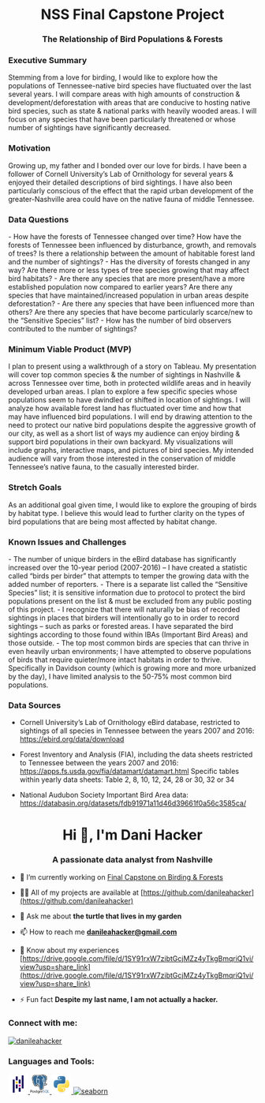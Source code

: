 <h1 align="center">NSS Final Capstone Project</h1>
<h3 align="center">The Relationship of Bird Populations & Forests</h3>

<h3 align="left">Executive Summary</h3>
Stemming from a love for birding, I would like to explore how the populations of Tennessee-native bird species have fluctuated over the last several years. I will compare areas with high amounts of construction & development/deforestation with areas that are conducive to hosting native bird species, such as state & national parks with heavily wooded areas. I will focus on any species that have been particularly threatened or whose number of sightings have significantly decreased.

<h3 align="left">Motivation</h3>
Growing up, my father and I bonded over our love for birds. I have been a follower of Cornell University’s Lab of Ornithology for several years & enjoyed their detailed descriptions of bird sightings. I have also been particularly conscious of the effect that the rapid urban development of the greater-Nashville area could have on the native fauna of middle Tennessee.

<h3 align="left">Data Questions</h3>
 -	How have the forests of Tennessee changed over time? How have the forests of Tennessee been influenced by disturbance, growth, and removals of trees? Is there a relationship between the amount of habitable forest land and the number of sightings?
 -	Has the diversity of forests changed in any way? Are there more or less types of tree species growing that may affect bird habitats?
 -	Are there any species that are more present/have a more established population now compared to earlier years? Are there any species that have maintained/increased population in urban areas despite deforestation?
 -	Are there any species that have been influenced more than others? Are there any species that have become particularly scarce/new to the “Sensitive Species” list?
 -	How has the number of bird observers contributed to the number of sightings?


<h3 align="left">Minimum Viable Product (MVP)</h3>
I plan to present using a walkthrough of a story on Tableau. My presentation will cover top common species & the number of sightings in Nashville & across Tennessee over time, both in protected wildlife areas and in heavily developed urban areas. I plan to explore a few specific species whose populations seem to have dwindled or shifted in location of sightings. I will analyze how available forest land has fluctuated over time and how that may have influenced bird populations. I will end by drawing attention to the need to protect our native bird populations despite the aggressive growth of our city, as well as a short list of ways my audience can enjoy birding & support bird populations in their own backyard. My visualizations will include graphs, interactive maps, and pictures of bird species. My intended audience will vary from those interested in the conservation of middle Tennessee’s native fauna, to the casually interested birder.

<h3 align="left">Stretch Goals</h3>
As an additional goal given time, I would like to explore the grouping of birds by habitat type. I believe this would lead to further clarity on the types of bird populations that are being most affected by habitat change.

<h3 align="left">Known Issues and Challenges</h3>
 -	The number of unique birders in the eBird database has significantly increased over the 10-year period (2007-2016) – I have created a statistic called “birds per birder” that attempts to temper the growing data with the added number of reporters.
 -	There is a separate list called the “Sensitive Species” list; it is sensitive information due to protocol to protect the bird populations present on the list & must be excluded from any public posting of this project.
 -	I recognize that there will naturally be bias of recorded sightings in places that birders will intentionally go to in order to record sightings – such as parks or forested areas. I have separated the bird sightings according to those found within IBAs (Important Bird Areas) and those outside.
 -	The top most common birds are species that can thrive in even heavily urban environments; I have attempted to observe populations of birds that require quieter/more intact habitats in order to thrive. Specifically in Davidson county (which is growing more and more urbanized by the day), I have limited analysis to the 50-75% most common bird populations.

<h3 align="left">Data Sources</h3>
 
 -	Cornell University’s Lab of Ornithology eBird database, restricted to sightings of all species in Tennessee between the years 2007 and 2016:
	https://ebird.org/data/download

 -	Forest Inventory and Analysis (FIA), including the data sheets restricted to Tennessee between the years 2007 and 2016:
	https://apps.fs.usda.gov/fia/datamart/datamart.html
Specific tables within yearly data sheets: Table 2, 8, 10, 12, 24, 28 or 30, 32 or 34

 -	National Audubon Society Important Bird Area data:
	https://databasin.org/datasets/fdb91971a11d46d39661f0a56c3585ca/



<h1 align="center">Hi 👋, I'm Dani Hacker</h1>
<h3 align="center">A passionate data analyst from Nashville</h3>

- 🔭 I’m currently working on [Final Capstone on Birding & Forests](https://github.com/NSS-Full-Time-Data-Analytics-9/danih_capstone)

- 👨‍💻 All of my projects are available at [https://github.com/danileahacker](https://github.com/danileahacker)

- 💬 Ask me about **the turtle that lives in my garden**

- 📫 How to reach me **danileahacker@gmail.com**

- 📄 Know about my experiences [https://drive.google.com/file/d/1SY91rxW7zibtGcjMZz4yTkgBmqriQ1vi/view?usp=share_link](https://drive.google.com/file/d/1SY91rxW7zibtGcjMZz4yTkgBmqriQ1vi/view?usp=share_link)

- ⚡ Fun fact **Despite my last name, I am not actually a hacker.**

<h3 align="left">Connect with me:</h3>
<p align="left">
<a href="https://linkedin.com/in/danileahacker" target="blank"><img align="center" src="https://raw.githubusercontent.com/rahuldkjain/github-profile-readme-generator/master/src/images/icons/Social/linked-in-alt.svg" alt="danileahacker" height="30" width="40" /></a>
</p>

<h3 align="left">Languages and Tools:</h3>
<p align="left"> <a href="https://pandas.pydata.org/" target="_blank" rel="noreferrer"> <img src="https://raw.githubusercontent.com/devicons/devicon/2ae2a900d2f041da66e950e4d48052658d850630/icons/pandas/pandas-original.svg" alt="pandas" width="40" height="40"/> </a> <a href="https://www.postgresql.org" target="_blank" rel="noreferrer"> <img src="https://raw.githubusercontent.com/devicons/devicon/master/icons/postgresql/postgresql-original-wordmark.svg" alt="postgresql" width="40" height="40"/> </a> <a href="https://www.python.org" target="_blank" rel="noreferrer"> <img src="https://raw.githubusercontent.com/devicons/devicon/master/icons/python/python-original.svg" alt="python" width="40" height="40"/> </a> <a href="https://seaborn.pydata.org/" target="_blank" rel="noreferrer"> <img src="https://seaborn.pydata.org/_images/logo-mark-lightbg.svg" alt="seaborn" width="40" height="40"/> </a> </p>
